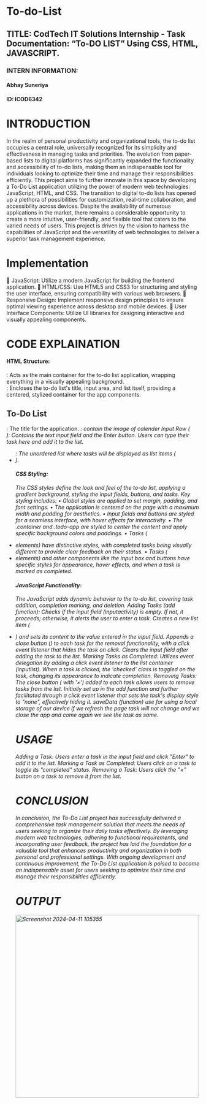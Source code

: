   # To-do-List
## TITLE: CodTech IT Solutions Internship - Task Documentation: “To-DO LIST” Using CSS, HTML, JAVASCRIPT.
### INTERN INFORMATION: 
#### Abhay Suneriya
#### ID: ICOD6342 
# INTRODUCTION

In the realm of personal productivity and organizational tools, the to-do list occupies a central role, universally recognized for its simplicity and effectiveness in managing tasks and priorities. The evolution from paper-based lists to digital platforms has significantly expanded the functionality and accessibility of to-do lists, making them an indispensable tool for individuals looking to optimize their time and manage their responsibilities efficiently. This project aims to further innovate in this space by developing a To-Do List application utilizing the power of modern web technologies: JavaScript, HTML, and CSS.
The transition to digital to-do lists has opened up a plethora of possibilities for customization, real-time collaboration, and accessibility across devices. Despite the availability of numerous applications in the market, there remains a considerable opportunity to create a more intuitive, user-friendly, and flexible tool that caters to the varied needs of users. This project is driven by the vision to harness the capabilities of JavaScript and the versatility of web technologies to deliver a superior task management experience.
# Implementation
	JavaScript: Utilize a modern JavaScript for building the frontend application.
	HTML/CSS: Use HTML5 and CSS3 for structuring and styling the user interface, ensuring compatibility with various web browsers.
	Responsive Design: Implement responsive design principles to ensure optimal viewing experience across desktop and mobile devices.
	User Interface Components: Utilize UI libraries for designing interactive and visually appealing components.


# CODE EXPLAINATION

####  HTML Structure:
<div class="container">: Acts as the main container for the to-do list application, wrapping everything in a visually appealing background.
<div class="todo-app">: Encloses the to-do list's title, input area, and list itself, providing a centered, stylized container for the app components.
<h2>To-Do List</h2>: The title for the application.
<I class=” fa-solid fa-clipboard-check”>: contain the image of calender
Input Row (<div class='row'>): Contains the text input field and the Enter button. Users can type their task here and add it to the list.
<ul id="List-container">: The unordered list where tasks will be displayed as list items (<li>).

#### CSS Styling:
The CSS styles define the look and feel of the to-do list, applying a gradient background, styling the input fields, buttons, and tasks. 
Key styling includes:
•	Global styles are applied to set margin, padding, and font settings.
•	The application is centered on the page with a maximum width and padding for aesthetics.
•	Input fields and buttons are styled for a seamless interface, with hover effects for interactivity.
•	The .container and .todo-app are styled to center the content and apply specific background colors and paddings.
•	Tasks (<li> elements) have distinctive styles, with completed tasks being visually different to provide clear feedback on their status.
•	Tasks (<li> elements) and other components like the input box and buttons have specific styles for appearance, hover effects, and when a task is marked as completed.

#### JavaScript Functionality:
The JavaScript adds dynamic behavior to the to-do list, covering task addition, completion marking, and deletion.
Adding Tasks (add function):
Checks if the input field (inputactivity) is empty. If not, it proceeds; otherwise, it alerts the user to enter a task.
Creates a new list item (<li>) and sets its content to the value entered in the input field.
Appends a close button (<span>) to each task for the removal functionality, with a click event listener that hides the task on click.
Clears the input field after adding the task to the list.
Marking Tasks as Completed:
Utilizes event delegation by adding a click event listener to the list container (inputlist). When a task is clicked, the 'checked' class is toggled on the task, changing its appearance to indicate completion.
Removing Tasks:
The close button (<span> with '×') added to each task allows users to remove tasks from the list.
Initially set up in the add function and further facilitated through a click event listener that sets the task's display style to "none", effectively hiding it.
  saveData (function) use for using a local storage of our device if we refresh the page task will not change and we close the app and come again we see the task as same. 
  
# USAGE
Adding a Task: Users enter a task in the input field and click "Enter" to add it to the list.
Marking a Task as Completed: Users click on a task to toggle its "completed" status.
Removing a Task: Users click the "×" button on a task to remove it from the list.


# CONCLUSION
In conclusion, the To-Do List project has successfully delivered a comprehensive task management solution that meets the needs of users seeking to organize their daily tasks effectively. By leveraging modern web technologies, adhering to functional requirements, and incorporating user feedback, the project has laid the foundation for a valuable tool that enhances productivity and organization in both personal and professional settings. With ongoing development and continuous improvement, the To-Do List application is poised to become an indispensable asset for users seeking to optimize their time and manage their responsibilities efficiently.

# OUTPUT	
<img width="477" alt="Screenshot 2024-04-11 105355" src="https://github.com/AbhaySuneriya/To-do-List/assets/157807569/2b5e3bda-3f9d-4a83-ad4e-11e044303450">

